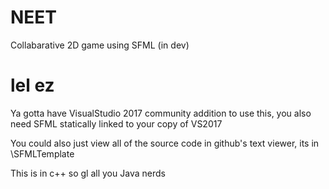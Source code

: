 # NEET

Collabarative 2D game using SFML (in dev)

# lel ez




Ya gotta have VisualStudio 2017 community addition to use this, you also need SFML statically linked to your copy of VS2017

You could also just view all of the source code in github's text viewer, its in \SFMLTemplate

This is in c++ so gl all you Java nerds
